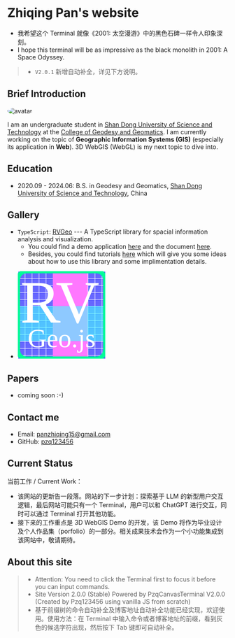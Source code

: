 # Zhiqing Pan's website
- 我希望这个 Terminal 就像《2001: 太空漫游》中的黑色石碑一样令人印象深刻。
- I hope this terminal will be as impressive as the black monolith in 2001: A Space Odyssey.

> - `V2.0.1` 新增自动补全，详见下方说明。
## Brief Introduction

<img src="https://avatars.githubusercontent.com/u/82391775?v=4" width="100" height="100" alt="avatar" style="margin-right: 10px; border-radius: 50%;">

I am an undergraduate student in [Shan Dong University of Science and Technology](https://en.sdust.edu.cn) at the [College of Geodesy and Geomatics](https://gc.sdust.edu.cn/). I am currently working on the topic of **Geographic Information Systems (GIS)** (especially its application in **Web**). 3D WebGIS (WebGL) is my next topic to dive into.

## Education
- 2020.09 - 2024.06: B.S. in Geodesy and Geomatics, [Shan Dong University of Science and Technology](https://en.sdust.edu.cn), China

## Gallery
* `TypeScript`: [RVGeo](https://github.com/pzq123456/RVGeo) --- A TypeScript library for spacial information analysis and visualization. 
  * You could find a demo application [here](https://pzq123456.github.io/RVGeo/dist/index.html) and the document [here](https://pzq123456.github.io/RVGeo/). 
  * Besides, you could find tutorials [here](https://pzq123456.github.io/RVGeo/tutorials/) which will give you some ideas about how to use this library and some implimentation details.
- ![](imgs/logo.svg)

## Papers
- coming soon :-)

## Contact me
- Email: panzhiqing15@gmail.com
- GitHub: [pzq123456](https://github.com/pzq123456)

## Current Status
当前工作 / Current Work：
- 该网站的更新告一段落。网站的下一步计划：探索基于 LLM 的新型用户交互逻辑，最后网站可能只有一个 Terminal，用户可以和 ChatGPT 进行交互，同时可以通过 Terminal 打开其他功能。
- 接下来的工作重点是 3D WebGIS Demo 的开发，该 Demo 将作为毕业设计及个人作品集（porfolio）的一部分。相关成果技术会作为一个小功能集成到该网站中，敬请期待。

## About this site
> - Attention: You need to click the Terminal first to focus it before you can input commands.
> - Site Version 2.0.0 (Stable) Powered by PzqCanvasTerminal V2.0.0 (Created by Pzq123456 using vanilla JS from scratch)
> - 基于前缀树的命令自动补全及博客地址自动补全功能已经实现，欢迎使用。使用方法：在 Terminal 中输入命令或者博客地址的前缀，看到灰色的候选字符出现，然后按下 Tab 键即可自动补全。